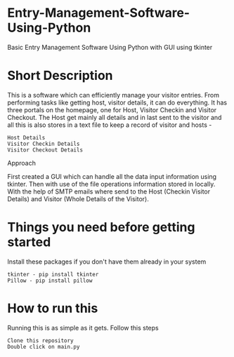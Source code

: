 # Entry-Management-Software-Using-Python
Basic Entry Management Software Using Python with GUI using tkinter

# Short Description

This is a software which can efficiently manage your visitor entries. From performing tasks like getting host, visitor details, it can do everything. It has three portals on the homepage, one for Host, Visitor Checkin and Visitor Checkout. The Host get mainly all details and in last sent to the visitor and all this is also stores in a text file to keep a record of visitor and hosts -

    Host Details
    Visitor Checkin Details
    Visitor Checkout Details
    
 Approach
 
 First created a GUI which can handle all the data input information using tkinter.
 Then with use of the file operations information stored in locally.
 With the help of SMTP emails where send to the Host (Checkin Visitor Details) and Visitor (Whole Details of the Visitor).
 
 
# Things you need before getting started 

Install these packages if you don't have them already in your system

    tkinter - pip install tkinter
    Pillow - pip install pillow



# How to run this

Running this is as simple as it gets. Follow this steps

    Clone this repository
    Double click on main.py

